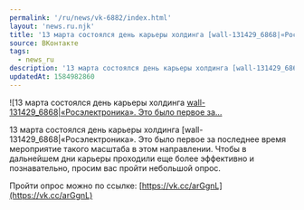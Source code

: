 ```yaml
---
permalink: '/ru/news/vk-6882/index.html'
layout: 'news.ru.njk'
title: '13 марта состоялся день карьеры холдинга [wall-131429_6868|«Росэлектроника». Это было первое за…'
source: ВКонтакте
tags:
  - news_ru
description: '13 марта состоялся день карьеры холдинга [wall-131429_6868|«Росэлектроника». Это было первое за…'
updatedAt: 1584982860
---
```

![13 марта состоялся день карьеры холдинга [wall-131429_6868|«Росэлектроника». Это было первое за…](https://sun9-8.userapi.com/impg/c857236/v857236578/1307d1/g55ljF0AWgo.jpg?size=1280x842&quality=96&sign=886939f450ce3f9ee4089882c832fc05&c_uniq_tag=cC8rqMkd__WUgEqFabP_0WijZRL_VNVU3kYjVaZN6k0&type=album)

13 марта состоялся день карьеры холдинга [wall-131429_6868|«Росэлектроника». Это было первое за последнее время мероприятие такого масштаба в этом направлении. Чтобы в дальнейшем дни карьеры проходили еще более эффективно и познавательно, просим вас пройти небольшой опрос.

Пройти опрос можно по ссылке: [https://vk.cc/arGgnL](https://vk.cc/arGgnL)
